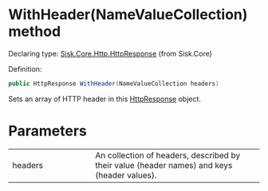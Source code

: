 <!--

Copyrights 2023 Sisk Framework - CypherPotato
Published under MIT license

!!! DO NOT EDIT THIS FILE !!!
This file was generated by a tool in the Sisk package. To edit the information in this documentation,
edit the XML documentation present in the Sisk source code.

-->


# WithHeader(NameValueCollection) method

Declaring type: [Sisk.Core.Http.HttpResponse](/spec/Sisk.Core.Http.HttpResponse.md) (from Sisk.Core)


Definition:

```cs
public HttpResponse WithHeader(NameValueCollection headers)
```

Sets an array of HTTP header in this <a href="/spec/Sisk.Core.Http.HttpResponse.md">HttpResponse</a> object.


# Parameters

<table>
    <tbody>
<tr>
    <td width="33%">headers</td>
    <td>An collection of headers, described by their value (header names) and keys (header values).</td>
</tr>
    </tbody>
</table>
